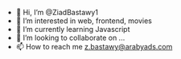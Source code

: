 - 👋 Hi, I’m @ZiadBastawy1
- 👀 I’m interested in web, frontend, movies
- 🌱 I’m currently learning Javascript
- 💞️ I’m looking to collaborate on ...
- 📫 How to reach me z.bastawy@arabyads.com

<!---
ZiadBastawy1/ZiadBastawy1 is a ✨ special ✨ repository because its `README.md` (this file) appears on your GitHub profile.
You can click the Preview link to take a look at your changes.
--->
